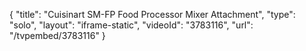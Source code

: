 {
    "title": "Cuisinart SM-FP Food Processor Mixer Attachment",
    "type": "solo",
    "layout": "iframe-static",
    "videoId": "3783116",
    "url": "\/tvpembed\/3783116"
}
